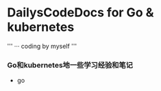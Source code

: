 # DailysCodeDocs for Go & kubernetes

'''
··· coding  by myself
'''

### Go和kubernetes地一些学习经验和笔记

- go


